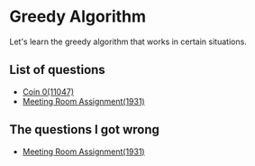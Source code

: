 Greedy Algorithm
=====================
Let's learn the greedy algorithm that works in certain situations.

List of questions
--------------------------

- [Coin 0(11047)](https://github.com/yoru4890/coding_test/blob/main/baekjoon/greedy_algorithm/11047.md)
- [Meeting Room Assignment(1931)](https://github.com/yoru4890/coding_test/blob/main/baekjoon/greedy_algorithm/1931.md)

The questions I got wrong
----------------

- [Meeting Room Assignment(1931)](https://github.com/yoru4890/coding_test/blob/main/baekjoon/greedy_algorithm/1931.md)
